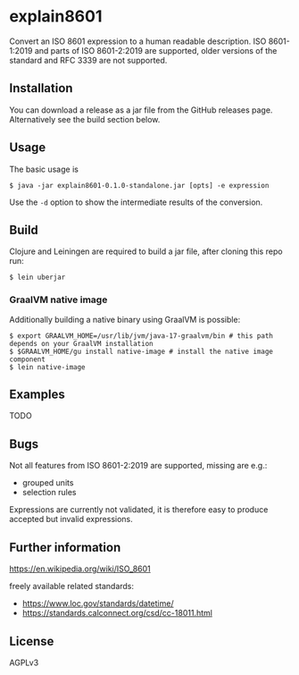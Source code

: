 # explain8601
Convert an ISO 8601 expression to a human readable description. ISO 8601-1:2019 and parts of ISO 8601-2:2019 are supported, older versions of the standard and RFC 3339 are not supported.

## Installation
You can download a release as a jar file from the GitHub releases page. Alternatively see the build section below.

## Usage
The basic usage is

    $ java -jar explain8601-0.1.0-standalone.jar [opts] -e expression

Use the ``-d`` option to show the intermediate results of the conversion.

## Build
Clojure and Leiningen are required to build a jar file, after cloning this repo run:
    
    $ lein uberjar

### GraalVM native image
Additionally building a native binary using GraalVM is possible:
    
    $ export GRAALVM_HOME=/usr/lib/jvm/java-17-graalvm/bin # this path depends on your GraalVM installation
    $ $GRAALVM_HOME/gu install native-image # install the native image component
    $ lein native-image

## Examples
TODO

## Bugs
Not all features from ISO 8601-2:2019 are supported, missing are e.g.:
- grouped units
- selection rules

Expressions are currently not validated, it is therefore easy to produce accepted but invalid expressions.

## Further information
https://en.wikipedia.org/wiki/ISO_8601

freely available related standards:
- https://www.loc.gov/standards/datetime/
- https://standards.calconnect.org/csd/cc-18011.html

## License
AGPLv3
